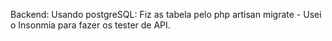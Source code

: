 Backend:
Usando postgreSQL: Fiz as tabela pelo php artisan migrate -
Usei o Insonmia para fazer os tester de API.


